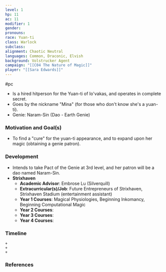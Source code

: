 ```yaml
---
level: 1
hp: 11
ac: 11
modifier: 1
gender: 
pronouns: 
race: Yuan-ti
class: Warlock
subclass: 
alignment: Chaotic Neutral
languages: Common, Draconic, Elvish
background: Volstrucker Agent
campaign: "[[C04 The Nature of Magic]]"
player: "[[Sara Edwards]]"
---
```

 #pc 

- Is a hired hitperson for the Yuan-ti of Io'vakas, and operates in complete secret.
- Goes by the nickname "Mina" (for those who don't know she's a yuan-ti).
- Genie: Naram-Sin (Dao - Earth Genie)

### Motivation and Goal(s)

- To find a "cure" for the yuan-ti appearance, and to expand upon her magic (obtaining a genie patron).

### Development

- Intends to take Pact of the Genie at 3rd level, and her patron will be a dao named Naram-Sin.
- **Strixhaven**
	- **Academic Advisor**: Embrose Lu (Silverquill)
	- **Extracurricular(s)/Job**: Future Entrepreneurs of Strixhaven, Strixhaven Stadium (entertainment assistant)
	- **Year 1 Courses**: Magical Physiologies, Beginning Inkomancy, Beginning Computational Magic
	- **Year 2 Courses**: 
	- **Year 3 Courses**: 
	- **Year 4 Courses**: 

### Timeline

```timeline
+
+
+
```

### References
